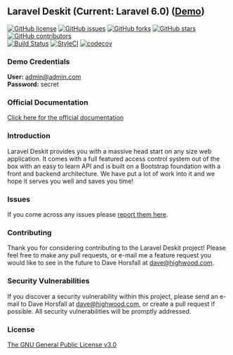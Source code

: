 ## Laravel Deskit (Current: Laravel 6.0) ([Demo](http://134.209.123.206/))

[![GitHub license](https://img.shields.io/github/license/highwooddesign/laravel6-deskit)](https://github.com/highwooddesign/laravel6-deskit)
[![GitHub issues](https://img.shields.io/github/issues/highwooddesign/laravel6-deskit)](https://github.com/highwooddesign/laravel6-deskit/issues)
[![GitHub forks](https://img.shields.io/github/forks/highwooddesign/laravel6-deskit)](https://github.com/highwooddesign/laravel6-deskit/network)
[![GitHub stars](https://img.shields.io/github/stars/highwooddesign/laravel6-deskit)](https://github.com/highwooddesign/laravel6-deskit/stargazers)
[![GitHub contributors](https://img.shields.io/github/contributors/highwooddesign/laravel6-deskit)](https://github.com/highwooddesign/laravel6-deskit/graphs/contributors)
<br />
[![Build Status](https://travis-ci.com/highwooddesign/laravel6-deskit.svg?branch=master)](https://travis-ci.com/highwooddesign/laravel6-deskit)
[![StyleCI](https://github.styleci.io/repos/223236698/shield?branch=master)](https://github.styleci.io/repos/223236698)
[![codecov](https://codecov.io/gh/highwooddesign/laravel6-deskit/branch/master/graph/badge.svg)](https://codecov.io/gh/highwooddesign/laravel6-deskit)

<!---[![Latest Stable Version](https://poser.pugx.org/rappasoft/laravel-boilerplate/v/stable)](https://packagist.org/packages/rappasoft/laravel-boilerplate)-->
<!---[![Latest Unstable Version](https://poser.pugx.org/rappasoft/laravel-boilerplate/v/unstable)](https://packagist.org/packages/rappasoft/laravel-boilerplate)-->

### Demo Credentials

**User:** admin@admin.com  
**Password:** secret

### Official Documentation

[Click here for the official documentation](https://highwood.dev)

### Introduction

Laravel Deskit provides you with a massive head start on any size web application. It comes with a full featured access control system out of the box with an easy to learn API and is built on a Bootstrap foundation with a front and backend architecture. We have put a lot of work into it and we hope it serves you well and saves you time!

### Issues

If you come across any issues please [report them here](https://github.com/highwooddesign/laravel6-deskit/issues).

### Contributing

Thank you for considering contributing to the Laravel Deskit project! Please feel free to make any pull requests, or e-mail me a feature request you would like to see in the future to Dave Horsfall at dave@highwood.com.

### Security Vulnerabilities

If you discover a security vulnerability within this project, please send an e-mail to Dave Horsfall at dave@highwood.com, or create a pull request if possible. All security vulnerabilities will be promptly addressed.

### License

[The GNU General Public License v3.0](https://www.gnu.org/licenses/gpl-3.0.en.html)

